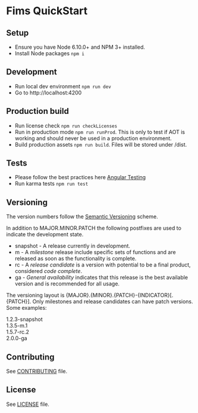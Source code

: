 # Fims QuickStart

## Setup

* Ensure you have Node 6.10.0+ and NPM 3+ installed.
* Install Node packages `npm i`

## Development
* Run local dev environment `npm run dev`
* Go to http://localhost:4200

## Production build
* Run license check `npm run checkLicenses`
* Run in production mode `npm run runProd`. This is only to test if AOT is working and should never be used in a production environment.
* Build production assets `npm run build`. Files will be stored under /dist.

## Tests
* Please follow the best practices here [Angular Testing](https://angular.io/docs/ts/latest/guide/testing.html)
* Run karma tests `npm run test`


## Versioning
The version numbers follow the [Semantic Versioning](http://semver.org/) scheme.

In addition to MAJOR.MINOR.PATCH the following postfixes are used to indicate the development state.

* snapshot - A release currently in development. 
* m - A _milestone_ release include specific sets of functions and are released as soon as the functionality is complete.
* rc - A _release candidate_ is a version with potential to be a final product, considered _code complete_.
* ga - _General availability_ indicates that this release is the best available version and is recommended for all usage.

The versioning layout is {MAJOR}.{MINOR}.{PATCH}-{INDICATOR}[.{PATCH}]. Only milestones and release candidates can  have patch versions. Some examples:

1.2.3-snapshot  
1.3.5-m.1  
1.5.7-rc.2  
2.0.0-ga

## Contributing
See [CONTRIBUTING](CONTRIBUTING.md) file.

## License
See [LICENSE](LICENSE) file.
